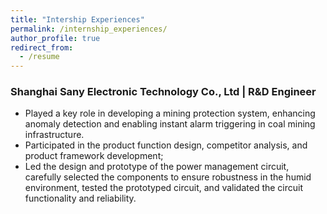 ```yaml
---
title: "Intership Experiences"
permalink: /internship_experiences/
author_profile: true
redirect_from:
  - /resume
---
```




### Shanghai Sany Electronic Technology Co., Ltd | R&D Engineer  
- Played a key role in developing a mining protection system, enhancing anomaly detection and enabling instant alarm triggering in coal mining infrastructure. 
- Participated in the product function design, competitor analysis, and product framework development;
- Led the design and prototype of the power management circuit, carefully selected the components to ensure robustness in the humid environment, tested the prototyped circuit, and validated the circuit functionality and reliability. 
